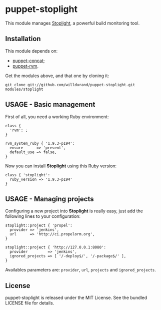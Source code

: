 puppet-stoplight
================

This module manages [Stoplight](https://github.com/customink/stoplight), a
powerful build monitoring tool.

Installation
------------

This module depends on:

* [puppet-concat](https://github.com/ripienaar/puppet-concat);
* [puppet-rvm](https://github.com/blt04/puppet-rvm).

Get the modules above, and that one by cloning it:

    git clone git://github.com/willdurand/puppet-stoplight.git modules/stoplight


USAGE - Basic management
------------------------

First of all, you need a working Ruby environment:

    class {
      'rvm': ;
    }

    rvm_system_ruby { '1.9.3-p194':
      ensure      => 'present',
      default_use => false,
    }

Now you can install **Stoplight** using this Ruby version:

    class { 'stoplight':
      ruby_version => '1.9.3-p194'
    }


USAGE - Managing projects
-------------------------

Configuring a new project into **Stoplight** is really easy, just add the
following lines to your configuration:

    stoplight::project { 'propel':
      provider => 'jenkins',
      url      => 'http://ci.propelorm.org',
    }

    stoplight::project { 'http://127.0.0.1:8080':
      provider         => 'jenkins',
      ignored_projects => [ '/-deploy$/', '/-package$/' ],
    }

Availables parameters are: `provider`, `url`, `projects` and `ignored_projects`.


License
-------

puppet-stoplight is released under the MIT License. See the bundled LICENSE file for details.
